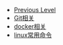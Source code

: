 <!-- docs/_sidebar.md created by Zachary Li -->

- [Previous Level](README)
- [Git相关](0x02_Linux/Git相关.md)
- [docker相关](0x02_Linux/docker相关.md)
- [linux常用命令](0x02_Linux/linux常用命令.md)
